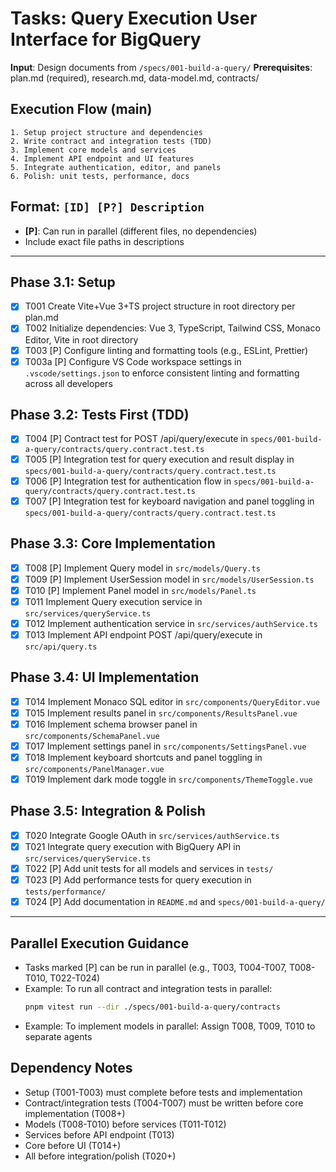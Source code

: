 # Tasks: Query Execution User Interface for BigQuery

**Input**: Design documents from `/specs/001-build-a-query/`
**Prerequisites**: plan.md (required), research.md, data-model.md, contracts/

## Execution Flow (main)
```
1. Setup project structure and dependencies
2. Write contract and integration tests (TDD)
3. Implement core models and services
4. Implement API endpoint and UI features
5. Integrate authentication, editor, and panels
6. Polish: unit tests, performance, docs
```

## Format: `[ID] [P?] Description`
- **[P]**: Can run in parallel (different files, no dependencies)
- Include exact file paths in descriptions

---

## Phase 3.1: Setup
- [x] T001 Create Vite+Vue 3+TS project structure in root directory per plan.md
- [x] T002 Initialize dependencies: Vue 3, TypeScript, Tailwind CSS, Monaco Editor, Vite in root directory
- [x] T003 [P] Configure linting and formatting tools (e.g., ESLint, Prettier)
- [x] T003a [P] Configure VS Code workspace settings in `.vscode/settings.json` to enforce consistent linting and formatting across all developers

## Phase 3.2: Tests First (TDD)
- [x] T004 [P] Contract test for POST /api/query/execute in `specs/001-build-a-query/contracts/query.contract.test.ts`
- [x] T005 [P] Integration test for query execution and result display in `specs/001-build-a-query/contracts/query.contract.test.ts`
- [x] T006 [P] Integration test for authentication flow in `specs/001-build-a-query/contracts/query.contract.test.ts`
- [x] T007 [P] Integration test for keyboard navigation and panel toggling in `specs/001-build-a-query/contracts/query.contract.test.ts`

## Phase 3.3: Core Implementation
- [x] T008 [P] Implement Query model in `src/models/Query.ts`
- [x] T009 [P] Implement UserSession model in `src/models/UserSession.ts`
- [x] T010 [P] Implement Panel model in `src/models/Panel.ts`
- [x] T011 Implement Query execution service in `src/services/queryService.ts`
- [x] T012 Implement authentication service in `src/services/authService.ts`
- [x] T013 Implement API endpoint POST /api/query/execute in `src/api/query.ts`

## Phase 3.4: UI Implementation
- [x] T014 Implement Monaco SQL editor in `src/components/QueryEditor.vue`
- [x] T015 Implement results panel in `src/components/ResultsPanel.vue`
- [x] T016 Implement schema browser panel in `src/components/SchemaPanel.vue`
- [x] T017 Implement settings panel in `src/components/SettingsPanel.vue`
- [x] T018 Implement keyboard shortcuts and panel toggling in `src/components/PanelManager.vue`
- [x] T019 Implement dark mode toggle in `src/components/ThemeToggle.vue`

## Phase 3.5: Integration & Polish
- [x] T020 Integrate Google OAuth in `src/services/authService.ts`
- [x] T021 Integrate query execution with BigQuery API in `src/services/queryService.ts`
- [x] T022 [P] Add unit tests for all models and services in `tests/`
- [x] T023 [P] Add performance tests for query execution in `tests/performance/`
- [x] T024 [P] Add documentation in `README.md` and `specs/001-build-a-query/`

---

## Parallel Execution Guidance
- Tasks marked [P] can be run in parallel (e.g., T003, T004-T007, T008-T010, T022-T024)
- Example: To run all contract and integration tests in parallel:
  ```sh
  pnpm vitest run --dir ./specs/001-build-a-query/contracts
  ```
- Example: To implement models in parallel:
  Assign T008, T009, T010 to separate agents

## Dependency Notes
- Setup (T001-T003) must complete before tests and implementation
- Contract/integration tests (T004-T007) must be written before core implementation (T008+)
- Models (T008-T010) before services (T011-T012)
- Services before API endpoint (T013)
- Core before UI (T014+)
- All before integration/polish (T020+)
